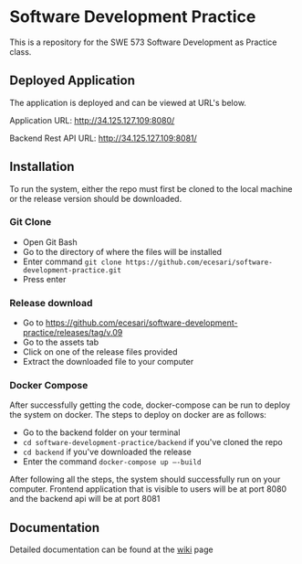 # Software Development Practice
This is a repository for the SWE 573 Software Development as Practice class.

## Deployed Application
The application is deployed and can be viewed at URL's below.

Application URL: http://34.125.127.109:8080/

Backend Rest API URL: http://34.125.127.109:8081/

## Installation
To run the system, either the repo must first be cloned to the local machine or the release version should be downloaded. 

### Git Clone
* Open Git Bash
* Go to the directory of where the files will be installed
* Enter command  `git clone https://github.com/ecesari/software-development-practice.git`
* Press enter

### Release download
* Go to https://github.com/ecesari/software-development-practice/releases/tag/v.09
* Go to the assets tab
* Click on one of the release files provided
* Extract the downloaded file to your computer

### Docker Compose 
After successfully getting the code, docker-compose can be run to deploy the system on docker. The steps to deploy on docker are as follows:
* Go to the backend folder on your terminal
*  `cd software-development-practice/backend` if you've cloned the repo
*  `cd backend` if you've downloaded the release
* Enter the command `docker-compose up –-build`

After following all the steps, the system should successfully run on your computer. Frontend application that is visible to users will be at port 8080 and the backend api will be at port 8081 

## Documentation
Detailed documentation can be found at the [wiki](https://github.com/ecesari/software-development-practice/wiki)
 page

